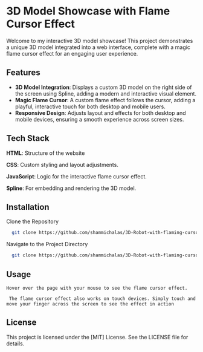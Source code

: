 
# 3D Model Showcase with Flame Cursor Effect

Welcome to my interactive 3D model showcase! This project demonstrates a unique 3D model integrated into a web interface, complete with a magic flame cursor effect for an engaging user experience.

## Features

- **3D Model Integration**: Displays a custom 3D model on the right side of the screen using Spline, adding a modern and interactive visual element.
- **Magic Flame Cursor**: A custom flame effect follows the cursor, adding a playful, interactive touch for both desktop and mobile users.
- **Responsive Design**: Adjusts layout and effects for both desktop and mobile devices, ensuring a smooth experience across screen sizes.



## Tech Stack

**HTML**: Structure of the website

**CSS**: Custom styling and layout adjustments.

**JavaScript**: Logic for the interactive flame cursor effect.

**Spline**: For embedding and rendering the 3D model.
## Installation

Clone the Repository

```bash
  git clone https://github.com/shammichalas/3D-Robot-with-flaming-cursor.git

```
 Navigate to the Project Directory
    
```bash
  git clone https://github.com/shammichalas/3D-Robot-with-flaming-cursor.git

```
    
## Usage

```Desktop: 
Hover over the page with your mouse to see the flame cursor effect.
```
``` Mobile:
 The flame cursor effect also works on touch devices. Simply touch and move your finger across the screen to see the effect in action
```


## License

This project is licensed under the [MIT] License. See the LICENSE file for details.

